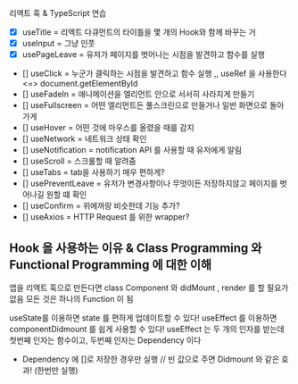리액트 훅 & TypeScript 연습

- [x] useTitle = 리엑트 다큐먼트의 타이틀을 몇 개의 Hook와 함께 바꾸는 거
- [x] useInput = 그냥 인풋
- [x] usePageLeave = 유저가 페이지를 벗어나는 시점을 발견하고 함수를 실행
- [] useClick = 누군가 클릭하는 시점을 발견하고 함수 실행 ,, useRef 을 사용한다 <=> document.getElementById
- [] useFadeIn = 애니메이션을 엘리먼트 안으로 서서히 사라지게 만들기
- [] useFullscreen = 어떤 엘리먼트든 풀스크린으로 만들거나 일반 화면으로 돌아가게
- [] useHover = 어떤 것에 마우스를 올렸을 때를 감지
- [] useNetwork = 네트워크 상태 확인
- [] useNotification = notification API 를 사용할 때 유저에게 알림
- [] useScroll = 스크롤할 때 알려줌
- [] useTabs = tab을 사용하기 매우 편하게?
- [] usePreventLeave = 유저가 변경사항이나 무엇이든 저장하지않고 페이지를 벗어나길 원할 떄 확인
- [] useConfirm = 위에꺼랑 비슷한데 기능 추가?
- [] useAxios = HTTP Request 를 위한 wrapper?

## Hook 을 사용하는 이유 & Class Programming 와 Functional Programming 에 대한 이해

앱을 리액트 훅으로 만든다면 class Component 와 didMount , render 를 할 필요가 없음
모든 것은 하나의 Function 이 됨

useState를 이용하면 state 를 편하게 업데이트할 수 있다!
useEffect 를 이용하면 componentDidmount 를 쉽게 사용할 수 있다!
useEffect 는 두 개의 인자를 받는데 첫번째 인자는 함수이고, 두번째 인자는 Dependency 이다

- Dependency 에 []로 저장한 경우만 실행 // 빈 값으로 주면 Didmount 와 같은 효과! (한번만 실행)
